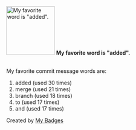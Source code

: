 <img src="https://github.com/my-badges/my-badges/blob/master/src/all-badges/favorite-word/favorite-word.png?raw=true" alt="My favorite word is &quot;added&quot;." title="My favorite word is &quot;added&quot;." width="128">
<strong>My favorite word is &quot;added&quot;.</strong>
<br><br>

My favorite commit message words are:

1. added (used 30 times)
2. merge (used 21 times)
3. branch (used 18 times)
4. to (used 17 times)
5. and (used 17 times)


Created by <a href="https://github.com/my-badges/my-badges">My Badges</a>